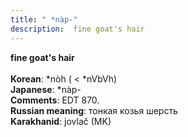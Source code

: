 ```yaml
---
title: " *nàp-"
description:  fine goat's hair
---
```

<p data-pagefind-weight="0.5">
<strong> fine goat's hair</strong><br><br>
<strong>Korean</strong>:  *nòh ( < *nVbVh)<br>
<strong>Japanese</strong>:  *nàp-<br>
<strong>Comments</strong>:  EDT 870.<br>
<strong>Russian meaning</strong>:  тонкая козья шерсть<br>
<strong>Karakhanid</strong>:  jovlač (MK)<br>

</p>
